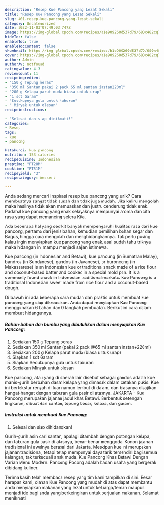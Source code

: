 ```yaml
---
description: "Resep Kue Pancong yang Lezat Sekali"
title: "Resep Kue Pancong yang Lezat Sekali"
slug: 401-resep-kue-pancong-yang-lezat-sekali
category: Uncategorized
date: 2022-11-03T07:49:03.747Z
image: https://img-global.cpcdn.com/recipes/b1e909260d537d79/680x482cq70/kue-pancong-foto-resep-utama.jpg
hideToc: false
enableToc: true
enableTocContent: false
thumbnail: https://img-global.cpcdn.com/recipes/b1e909260d537d79/680x482cq70/kue-pancong-foto-resep-utama.jpg
cover: https://img-global.cpcdn.com/recipes/b1e909260d537d79/680x482cq70/kue-pancong-foto-resep-utama.jpg
author: Admin
authorAv: notfound
ratingvalue: 4.3
reviewcount: 11
recipeingredient:
- "150 g Tepung beras"
- "350 ml Santan pakai 2 pack 65 ml santan instan220ml"
- "200 g Kelapa parut muda biasa untuk urap"
- "1 sdt Garam"
- "Secukupnya gula untuk taburan"
- " Minyak untuk olesan"
recipeinstructions:

- "Selesai dan siap dinikmati!"
categories:
- Resep
tags:
- kue
- pancong

katakunci: kue pancong 
nutrition: 153 calories
recipecuisine: Indonesian
preptime: "PT28M"
cooktime: "PT51M"
recipeyield: "3"
recipecategory: Dessert

---
```





Anda sedang mencari inspirasi resep kue pancong yang unik? Cara membuatnya sangat tidak susah dan tidak juga mudah. Jika keliru mengolah maka hasilnya tidak akan memuaskan dan justru cenderung tidak enak. Padahal kue pancong yang enak selayaknya mempunyai aroma dan cita rasa yang dapat memancing selera Kita.





Ada beberapa hal yang sedikit banyak mempengaruhi kualitas rasa dari kue pancong, pertama dari jenis bahan, kemudian pemilihan bahan segar dan Bagus, hingga cara mengolah dan menghidangkannya. Tak perlu pusing kalau ingin menyiapkan kue pancong yang enak,      asal sudah tahu triknya maka hidangan ini mampu menjadi sajian istimewa.














Kue pancong (in Indonesian and Betawi), kue pancung (in Sumatran Malay), bandros (in Sundanese), gandos (in Javanese), or buroncong (in Makassarese) is an Indonesian kue or traditional snack made of a rice flour and coconut-based batter and cooked in a special mold pan. It is a commonly found snack in Indonesian traditional markets. Kue Pancong is a traditional Indonesian sweet made from rice flour and a coconut-based dough.






Di bawah ini ada beberapa cara mudah dan praktis untuk membuat kue pancong yang siap dikreasikan. Anda dapat menyiapkan Kue Pancong menggunakan 6 bahan dan 0 langkah pembuatan. Berikut ini cara dalam membuat hidangannya.

<!--inarticleads1-->

##### Bahan-bahan dan bumbu yang dibutuhkan dalam menyiapkan Kue Pancong:

1. Sediakan 150 g Tepung beras
1. Sediakan 350 ml Santan (pakai 2 pack @65 ml santan instan+220ml)
1. Sediakan 200 g Kelapa parut muda (biasa untuk urap)
1. Siapkan 1 sdt Garam
1. Siapkan Secukupnya gula untuk taburan
1. Sediakan  Minyak untuk olesan


Kue pancong, atau yang di daerah lain disebut sebagai gandos adalah kue manis-gurih berbahan dasar kelapa yang dimasak dalam cetakan pukis. Kue ini bertekstur renyah di luar namun lembut di dalam, dan biasanya disajikan hangat-hangat dengan taburan gula pasir di atasnya. JAKARTA - Kue Pancong merupakan jajanan jadul khas Betawi. Berbentuk setengah lingkaran, dibuat dari santan, tepung besar, kelapa, dan garam. 

<!--inarticleads2-->

##### Instruksi untuk membuat Kue Pancong:


1. Selesai dan siap dihidangkan!

Gurih-gurih asin dari santan, apalagi ditambah dengan potongan kelapa, dan taburan gula pasir di atasnya, benar-benar menggoda. Konon jajanan tradisional ini awalnya berasal dari Jakarta. Meskipun kue ini merupakan jajanan tradisional, tetapi tetap mempunyai daya tarik tersendiri bagi semua kalangan, tak terkecuali anak muda. Kue Pancong Khas Betawi Dengan Varian Menu Modern. Pancong Pocong adalah badan usaha yang bergerak dibidang kuliner. 

Terima kasih telah membaca resep yang tim kami tampilkan di sini. Besar harapan kami, olahan Kue Pancong yang mudah di atas dapat membantu anda menyiapkan makanan yang lezat untuk keluarga/teman maupun menjadi ide bagi anda yang berkeinginan untuk berjualan makanan. Selamat menikmati
